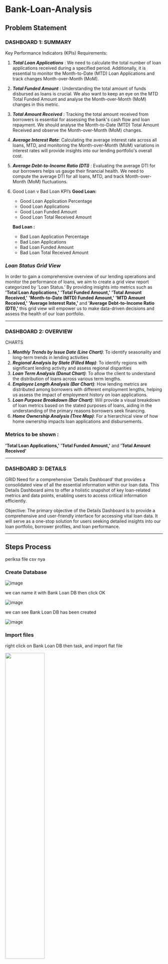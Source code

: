 # Bank-Loan-Analysis

## Problem Statement

### DASHBOARD 1: SUMMARY ###

Key Performance Indicators (KPIs) Requirements:
1. ***Total Loan Applications*** :
   We need to calculate the total number of loan applications received during a specified period.
   Additionally, it is essential to monitor the Month-to-Date (MTD) Loan Applications and track changes Month-over-Month (MoM).
3. ***Total Funded Amount*** :
   Understanding the total amount of funds disbursed as loans is crucial.
   We also want to keep an eye on the MTD Total Funded Amount and analyse the Month-over-Month (MoM) changes in this metric.
5. ***Total Amount Received*** :
   Tracking the total amount received from borrowers is essential for assessing the bank's cash flow and loan repayment.
   We should analyse the Month-to-Date (MTD) Total Amount Received and observe the Month-over-Month (MoM) changes.
7. ***Average Interest Rate***:
   Calculating the average interest rate across all loans, MTD, and monitoring the Month-over-Month (MoM) variations
   in interest rates will provide insights into our lending portfolio's overall cost.
9. ***Average Debt-to-Income Ratio (DTI)*** :
   Evaluating the average DTI for our borrowers helps us gauge their financial health.
   We need to compute the average DTI for all loans, MTD, and track Month-over-Month (MoM) fluctuations.

10. Good Loan v Bad Loan KPI’s
    **Good Loan:**
    * Good Loan Application Percentage
    * Good Loan Applications
    * Good Loan Funded Amount
    * Good Loan Total Received Amount

    **Bad Loan :**
    * Bad Loan Application Percentage
    * Bad Loan Applications
    * Bad Loan Funded Amount
    * Bad Loan Total Received Amount

### ***Loan Status Grid View***
In order to gain a comprehensive overview of our lending operations and monitor the performance of loans, 
we aim to create a grid view report categorized by 'Loan Status.’ By providing insights into metrics 
such as **'Total Loan Applications,'** **'Total Funded Amount,'** **'Total Amount Received,'** 
**'Month-to-Date (MTD) Funded Amount,'** **'MTD Amount Received,'** **'Average Interest Rate,'** 
and **'Average Debt-to-Income Ratio (DTI),'** 
this grid view will empower us to make data-driven decisions and assess the health of our loan portfolio.

---

### DASHBOARD 2: OVERVIEW ###
CHARTS
1. ***Monthly Trends by Issue Date (Line Chart)***:  To identify seasonality and long-term trends in lending activities
2. ***Regional Analysis by State (Filled Map)***: To identify regions with significant lending activity and assess regional disparities
3. ***Loan Term Analysis (Donut Chart)***: To allow the client to understand the distribution of loans across various term lengths.
4. ***Employee Length Analysis (Bar Chart)***: How lending metrics are distributed among borrowers with different employment lengths,
   helping us assess the impact of employment history on loan applications.
6. ***Loan Purpose Breakdown (Bar Chart)***: Will provide a visual breakdown of loan metrics based on the stated purposes of loans,
   aiding in the understanding of the primary reasons borrowers seek financing.
8. ***Home Ownership Analysis (Tree Map)***: For a hierarchical view of how home ownership impacts loan applications and disbursements.

### Metrics to be shown : 
**'Total Loan Applications,'** **'Total Funded Amount,'** and **'Total Amount Received'**

---

### DASHBOARD 3: DETAILS ###

GRID
Need for a comprehensive 'Details Dashboard' that provides a consolidated view of all the essential information within our loan data. 
This Details Dashboard aims to offer a holistic snapshot of key loan-related metrics and data points, enabling users to access critical 
information efficiently.

Objective:
The primary objective of the Details Dashboard is to provide a comprehensive and user-friendly interface for accessing vital loan data. 
It will serve as a one-stop solution for users seeking detailed insights into our loan portfolio, borrower profiles, and loan performance.

---
## Steps Process

periksa file csv nya









### Create Database

![image](https://github.com/user-attachments/assets/627d6144-34a8-46ea-899c-da637d9adeac)

we can name it with Bank Loan DB then click OK

![image](https://github.com/user-attachments/assets/d5b3ed99-c1a9-44bf-9ecd-b30e55b58151)

we can see Bank Loan DB has been created

![image](https://github.com/user-attachments/assets/6852e8e2-e4ba-48cc-8005-4ba7dc5c9501)

### Import files

right click on Bank Loan DB then task, and import flat file

<image src="https://github.com/user-attachments/assets/ea7155c8-3c31-4ec0-8409-202081d26660" width=50% heigh=50% />

There will be import flat file windows, in the specify input file section, 

browse the location of the csv file that we will import.

<image src="https://github.com/user-attachments/assets/6e808ff6-f210-45b2-95d9-981f2bc3b120" width=50% heigh=50% />

the file name is financial_loan.csv 

![image](https://github.com/user-attachments/assets/6ebf9bef-0520-4ad7-b41d-39c8485ad089)

new table name automatically names it financial_loan

<image src="https://github.com/user-attachments/assets/90165032-ac10-4a18-b6d1-3e7bb701f02e" width=60% heigh=60% />

we change it with bank_loan_data

<image src="https://github.com/user-attachments/assets/7b8e0129-810e-4661-a99c-d8905ff103e6" width=60% heigh=60% />

on the preview data, we can see a query that similar with csv data , then click next

<image src="https://github.com/user-attachments/assets/8a27e671-4d03-4e6a-8758-e292ff25d6c2" width=60% heigh=60% />

on the modify columns, we will add a primary key and change some data type

<image src="https://github.com/user-attachments/assets/b6838619-fb72-4c46-986f-1f166957ef5f" width=60% heigh=60% />

we make the id column the primary key, and nvarchar is changed to varchar, then click next and finish

![image](https://github.com/user-attachments/assets/67a7f3e3-9dfd-4f7a-b814-d5c97263cd0e)

### Error Message

<image src="https://github.com/user-attachments/assets/17973bc1-923d-49fc-9c98-0fbd7b14e7db" width=60% heigh=60% />

click on the error sign 

the message says 

![image](https://github.com/user-attachments/assets/5ff5d168-d96d-42e3-9611-aed10e8bf84e)

then we go back to modify column , then find total_payment and loan_amount

![image](https://github.com/user-attachments/assets/66c0893a-aad1-4866-9e41-a90b0afab302)

we change data type from smallint into int, then click next

![image](https://github.com/user-attachments/assets/31fc2397-6387-4fd1-908a-22e79fde2717)

there is still an error says 

![image](https://github.com/user-attachments/assets/307452bb-fe51-4ac0-89f5-c16082cbe0a6)

we will check by open CSV file, to find what column that consist of more than 50 character
we see that column emp_title shows over 50 characters

<image src="https://github.com/user-attachments/assets/6c2a7920-80a7-4931-a62c-0886ba1cb774" width=60% heigh=60% />

chnge Data type of Column name "emp_title" into varchar(100) type manually or varchar(MAX)

![image](https://github.com/user-attachments/assets/4cf86c5b-1970-4528-89f7-95c6f399ad25)

dont forget to uncheck the bottom of preview data

![image](https://github.com/user-attachments/assets/1b4e7219-e8d0-4291-ba92-a1e631c21cf8)

then we can click next until finish and close

we start with blank query, then click on New Query

![image](https://github.com/user-attachments/assets/ba20cbda-2bf8-408a-b9d3-46fb8d2264bb)

type 

```sql
SELECT * FROM bank_loan_data
```
we got

![image](https://github.com/user-attachments/assets/e6d9b42f-8a7a-43da-a459-e091be5ae537)

---
we would find out KPI number 1 ***Total Loan Applications***

```sql
SELECT 
	COUNT(id)  Total_Loan_application
FROM bank_loan_data 
```
the outcome are

![image](https://github.com/user-attachments/assets/57f6f012-ccc2-459b-a08c-09aded373b50)

now we would count the Month-to-Date (MTD) Loan Applications



